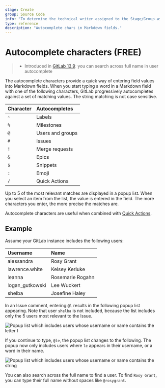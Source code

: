 ```yaml
---
stage: Create
group: Source Code
info: "To determine the technical writer assigned to the Stage/Group associated with this page, see https://about.gitlab.com/handbook/engineering/ux/technical-writing/#assignments"
type: reference
description: "Autocomplete chars in Markdown fields."
---
```


# Autocomplete characters **(FREE)**

> - Introduced in [GitLab 13.9](https://gitlab.com/gitlab-org/gitlab/-/issues/36705):
> you can search across full name in user autocomplete

The autocomplete characters provide a quick way of entering field values into
Markdown fields. When you start typing a word in a Markdown field with one of
the following characters, GitLab progressively autocompletes against a set of
matching values. The string matching is not case sensitive.

| Character | Autocompletes |
| :-------- | :------------ |
| `~`       | Labels |
| `%`       | Milestones |
| `@`       | Users and groups |
| `#`       | Issues |
| `!`       | Merge requests |
| `&`       | Epics |
| `$`       | Snippets |
| `:`       | Emoji |
| `/`       | Quick Actions |

Up to 5 of the most relevant matches are displayed in a popup list. When you
select an item from the list, the value is entered in the field. The more
characters you enter, the more precise the matches are.

Autocomplete characters are useful when combined with [Quick Actions](quick_actions.md).

## Example

Assume your GitLab instance includes the following users:

<!-- vale gitlab.Spelling = NO -->

| Username        | Name |
| :-------------- | :--- |
| alessandra      | Rosy Grant |
| lawrence.white  | Kelsey Kerluke |
| leanna          | Rosemarie Rogahn |
| logan_gutkowski | Lee Wuckert |
| shelba          | Josefine Haley |

<!-- vale gitlab.Spelling = YES -->

In an Issue comment, entering `@l` results in the following popup list
appearing. Note that user `shelba` is not included, because the list includes
only the 5 users most relevant to the Issue.

![Popup list which includes users whose username or name contains the letter `l`](img/autocomplete_characters_example1_v12_0.png)

If you continue to type, `@le`, the popup list changes to the following. The
popup now only includes users where `le` appears in their username, or a word in
their name.

![Popup list which includes users whose username or name contains the string](img/autocomplete_characters_example2_v12_0.png)

You can also search across the full name to find a user.
To find `Rosy Grant`, you can type their full name without spaces like `@rosygrant`.
